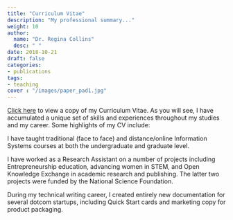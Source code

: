 ```yaml
---
title: "Curriculum Vitae"
description: "My professional summary..."
weight: 10
author:
  name: "Dr. Regina Collins"
  desc: " "
date: 2018-10-21
draft: false
categories:
- publications
tags:
- teaching
cover : "/images/paper_pad1.jpg"
---
```

<a href="/publications/Regina_Collins_CV.pdf">Click here</a> to view a copy of my Curriculum Vitae.  As you will see, I have accumulated a unique set of skills and experiences throughout my studies and my career.   Some highlights of my CV include:
<p>
I have taught traditional (face to face) and distance/online Information Systems courses at both the undergraduate and graduate level.
<p>I have worked as a Research Assistant on a number of projects including Entrepreneurship education, advancing women in STEM, and Open Knowledge Exchange in academic research and publishing. The latter two projects were funded by the National Science Foundation.
<p>During my technical writing career, I created entirely new documentation for several dotcom startups, including Quick Start cards and marketing copy for product packaging.
